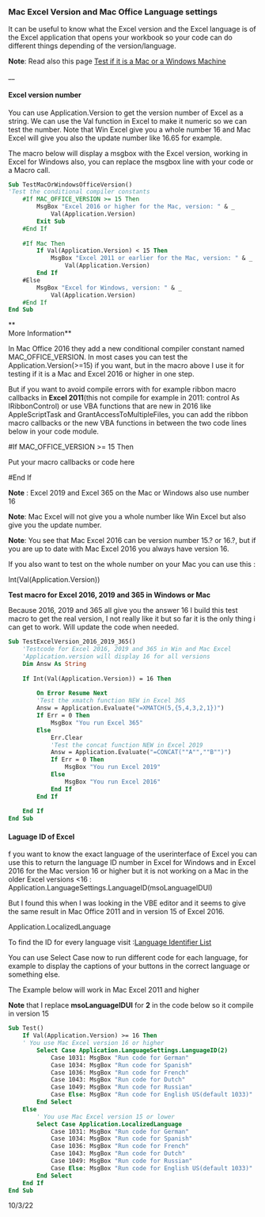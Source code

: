 ### Mac Excel Version and Mac Office Language settings

It can be useful to know what the Excel version and the Excel language is of the Excel application that opens your workbook so your code can do different things depending of the version/language.  
  
**Note**: Read also this page [Test if it is a Mac or a Windows Machine](https://macexcel.com/examples/setupinfo/versionlanguage//../../../examples/setupinfo/testmacwin/ "Test Mac or Windows")

\_\_

#### Excel version number

You can use Application.Version to get the version number of Excel as a string. We can use the Val function in Excel to make it numeric so we can test the number. Note that Win Excel give you a whole number 16 and Mac Excel will give you also the update number like 16.65 for example.  
  
The macro below will display a msgbox with the Excel version, working in Excel for Windows also, you can replace the msgbox line with your code or a Macro call.
```vb
Sub TestMacOrWindowsOfficeVersion()
'Test the conditional compiler constants
    #If MAC_OFFICE_VERSION >= 15 Then
        MsgBox "Excel 2016 or higher for the Mac, version: " & _
            Val(Application.Version)
        Exit Sub
    #End If
    
    #If Mac Then
        If Val(Application.Version) < 15 Then
            MsgBox "Excel 2011 or earlier for the Mac, version: " & _
                Val(Application.Version)
        End If
    #Else
        MsgBox "Excel for Windows, version: " & _
            Val(Application.Version)
    #End If
End Sub
```
**  
More Information**  
  
In Mac Office 2016 they add a new conditional compiler constant named MAC\_OFFICE\_VERSION. In most cases you can test the Application.Version(>=15) if you want, but in the macro above I use it for testing if it is a Mac and Excel 2016 or higher in one step.  
  
But if you want to avoid compile errors with for example ribbon macro callbacks in **Excel 2011**(this not compile for example in 2011: control As IRibbonControl) or use VBA functions that are new in 2016 like AppleScriptTask and GrantAccessToMultipleFiles, you can add the ribbon macro callbacks or the new VBA functions in between the two code lines below in your code module.  
  
#If MAC\_OFFICE\_VERSION >= 15 Then  
  
Put your macro callbacks or code here  
  
#End If  
  
**Note** : Excel 2019 and Excel 365 on the Mac or Windows also use number 16  
  
**Note**: Mac Excel will not give you a whole number like Win Excel but also give you the update number.  
  
**Note**: You see that Mac Excel 2016 can be version number 15.? or 16.?, but if you are up to date with Mac Excel 2016 you always have version 16.  
  
If you also want to test on the whole number on your Mac you can use this :  
  
Int(Val(Application.Version))  
  
**Test macro for Excel 2016, 2019 and 365 in Windows or Mac**  
  
Because 2016, 2019 and 365 all give you the answer 16 I build this test macro to get the real version, I not really like it but so far it is the only thing i can get to work. Will update the code when needed.
```vb
Sub TestExcelVersion_2016_2019_365()
    'Testcode for Excel 2016, 2019 and 365 in Win and Mac Excel
    'Application.version will display 16 for all versions
    Dim Answ As String
 
    If Int(Val(Application.Version)) = 16 Then
 
        On Error Resume Next
        'Test the xmatch function NEW in Excel 365
        Answ = Application.Evaluate("=XMATCH(5,{5,4,3,2,1})")
        If Err = 0 Then
            MsgBox "You run Excel 365"
        Else
            Err.Clear
            'Test the concat function NEW in Excel 2019
            Answ = Application.Evaluate("=CONCAT(""A"",""B"")")
            If Err = 0 Then
                MsgBox "You run Excel 2019"
            Else
                MsgBox "You run Excel 2016"
            End If
        End If
        
    End If
End Sub
```
#### Laguage ID of Excel

f you want to know the exact language of the userinterface of Excel you can use this to return the language ID number in Excel for Windows and in Excel 2016 for the Mac version 16 or higher but it is not working on a Mac in the older Excel versions <16 :  
Application.LanguageSettings.LanguageID(msoLanguageIDUI)  
  
But I found this when I was looking in the VBE editor and it seems to give the same result in Mac Office 2011 and in version 15 of Excel 2016.  
  
Application.LocalizedLanguage  
  
To find the ID for every language visit :[Language Identifier List](https://docs.microsoft.com/en-us/deployoffice/office2016/language-identifiers-and-optionstate-id-values-in-office-2016)  
  
You can use Select Case now to run different code for each language, for example to display the captions of your buttons in the correct language or something else.  
  
The Example below will work in Mac Excel 2011 and higher  
  
**Note** that I replace **msoLanguageIDUI** for **2** in the code below so it compile in version 15

```vb
Sub Test()
    If Val(Application.Version) >= 16 Then
    ' You use Mac Excel version 16 or higher
        Select Case Application.LanguageSettings.LanguageID(2)
            Case 1031: MsgBox "Run code for German"
            Case 1034: MsgBox "Run code for Spanish"
            Case 1036: MsgBox "Run code for French"
            Case 1043: MsgBox "Run code for Dutch"
            Case 1049: MsgBox "Run code for Russian"
            Case Else: MsgBox "Run code for English US(default 1033)"
        End Select
    Else
        ' You use Mac Excel version 15 or lower
        Select Case Application.LocalizedLanguage
            Case 1031: MsgBox "Run code for German"
            Case 1034: MsgBox "Run code for Spanish"
            Case 1036: MsgBox "Run code for French"
            Case 1043: MsgBox "Run code for Dutch"
            Case 1049: MsgBox "Run code for Russian"
            Case Else: MsgBox "Run code for English US(default 1033)"
        End Select
    End If
End Sub
```
10/3/22